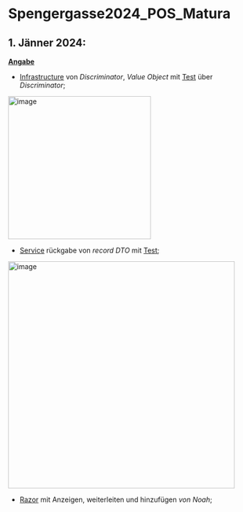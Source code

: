 # Spengergasse2024_POS_Matura
## 1. Jänner 2024:
**[Angabe](https://github.com/EmreAlkan04/Spengergasse2024_POS_Matura/blob/main/Angabe_Kolleg_Jan2024/Angabe.pdf)**
* [Infrastructure](https://github.com/EmreAlkan04/Spengergasse2024_POS_Matura/blob/main/Angabe_Kolleg_Jan2024/SPG_Fachtheorie_Angabe/src/SPG_Fachtheorie.Aufgabe1/Infrastructure/AppointmentContext.cs) von *Discriminator*, *Value Object* mit [Test](https://github.com/EmreAlkan04/Spengergasse2024_POS_Matura/blob/main/Angabe_Kolleg_Jan2024/SPG_Fachtheorie_Angabe/src/SPG_Fachtheorie.Aufgabe2/Services/EventService.cs) über *Discriminator*;
  
<img width="291" alt="image" src="https://github.com/user-attachments/assets/9416d4bf-b584-4a55-aef3-82067a2460fd">

* [Service](https://github.com/EmreAlkan04/Spengergasse2024_POS_Matura/blob/main/Angabe_Kolleg_Jan2024/SPG_Fachtheorie_Angabe/src/SPG_Fachtheorie.Aufgabe2/Services/EventService.cs) rückgabe von *record DTO* mit [Test](https://github.com/EmreAlkan04/Spengergasse2024_POS_Matura/blob/main/Angabe_Kolleg_Jan2024/SPG_Fachtheorie_Angabe/test/SPG_Fachtheorie.Aufgabe2.Test/EventServiceTests.cs);

<img width="462" alt="image" src="https://github.com/user-attachments/assets/730b182d-37f7-44ea-950c-cf322335bd0c">

* [Razor](https://github.com/EmreAlkan04/Spengergasse2024_POS_Matura/tree/main/Angabe_Kolleg_Jan2024/SPG_Fachtheorie_Angabe/src/SPG_Fachtheorie.Aufgabe3.RazorPages/Pages) mit Anzeigen, weiterleiten und hinzufügen _von Noah_; 

